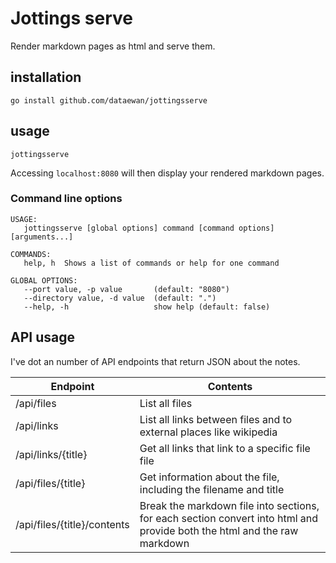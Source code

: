 # Jottings serve

Render markdown pages as html and serve them.

## installation

```
go install github.com/dataewan/jottingsserve
```

## usage

```
jottingsserve
```

Accessing `localhost:8080` will then display your rendered markdown pages.

### Command line options

```
USAGE:
   jottingsserve [global options] command [command options] [arguments...]

COMMANDS:
   help, h  Shows a list of commands or help for one command

GLOBAL OPTIONS:
   --port value, -p value       (default: "8080")
   --directory value, -d value  (default: ".")
   --help, -h                   show help (default: false)
```


## API usage

I've dot an number of API endpoints that return JSON about the notes.


| Endpoint                    | Contents                                                                                                                 |
| --------------------------- | ------------------------------------------------------------------------------------------------------------------------ |
| /api/files                  | List all files                                                                                                           |
| /api/links                  | List all links between files and to external places like wikipedia                                                       |
| /api/links/{title}          | Get all links that link to a specific file file                                                                          |
| /api/files/{title}          | Get information about the file, including the filename and title                                                         |
| /api/files/{title}/contents | Break the markdown file into sections, for each section convert into html and provide both the html and the raw markdown |
